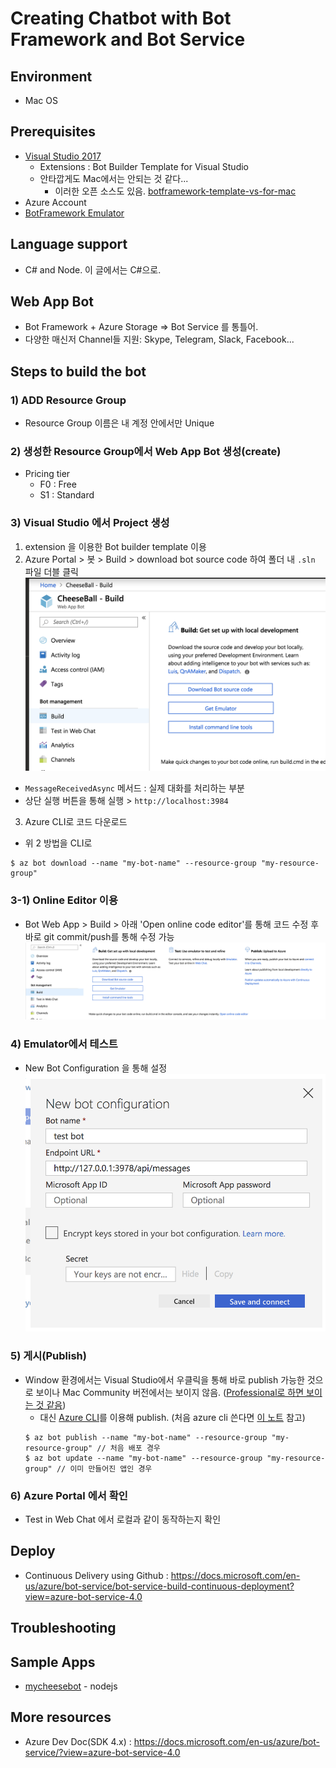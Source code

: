 # Creating Chatbot with Bot Framework and Bot Service 

## Environment 
- Mac OS 

## Prerequisites 
- [Visual Studio 2017](https://visualstudio.microsoft.com/ko/downloads/)
  - Extensions : Bot Builder Template for Visual Studio 
  - 안타깝게도 Mac에서는 안되는 것 같다... 
    - 이러한 오픈 소스도 있음. [botframework-template-vs-for-mac](https://github.com/User1m/botframework-template-vs-for-mac)
- Azure Account
- [BotFramework Emulator](https://github.com/Microsoft/BotFramework-Emulator/releases)  

## Language support
- C# and Node. 이 글에서는 C#으로. 

## Web App Bot
- Bot Framework + Azure Storage => Bot Service 를 통틀어.
- 다양한 매신저 Channel들 지원: Skype, Telegram, Slack, Facebook... 

## Steps to build the bot
### 1) ADD Resource Group
- Resource Group 이름은 내 계정 안에서만 Unique 
### 2) 생성한 Resource Group에서 Web App Bot 생성(create)
- Pricing tier
  - F0 : Free
  - S1 : Standard
### 3) Visual Studio 에서 Project 생성
1. extension 을 이용한 Bot builder template 이용 
2. Azure Portal > 봇 > Build > download bot source code 하여 폴더 내 `.sln` 파일 더블 클릭
![download_bot_source_code](./download_bot_source_code.png)
  - `MessageReceivedAsync` 메서드 : 실제 대화를 처리하는 부분
  - 상단 실행 버튼을 통해 실행 > `http://localhost:3984`
  
3. Azure CLI로 코드 다운로드 
  - 위 2 방법을 CLI로 
  ```
  $ az bot download --name "my-bot-name" --resource-group "my-resource-group"
  ```
### 3-1) Online Editor 이용
- Bot Web App > Build > 아래 'Open online code editor'를 통해 코드 수정 후 바로 git commit/push를 통해 수정 가능 
![online editor](./online_editor.png)
### 4) Emulator에서 테스트 
- New Bot Configuration 을 통해 설정 
![bot configuration](./new_bot_config_emulator.png) 
### 5) 게시(Publish)
- Window 환경에서는 Visual Studio에서 우클릭을 통해 바로 publish 가능한 것으로 보이나 Mac Community 버전에서는 보이지 않음. ([Professional로 하면 보이는 것 같음](https://stackoverflow.com/questions/44750522/publish-to-azure-in-visual-studio-community-for-mac))
  - 대신 [Azure CLI](https://docs.microsoft.com/en-us/azure/bot-service/bot-builder-tools-az-cli?view=azure-bot-service-3.0#7-publish-to-azure-from-the-cli)를 이용해 publish. (처음 azure cli 쓴다면 [이 노트](./azure_cli.md) 참고)
  ```
  $ az bot publish --name "my-bot-name" --resource-group "my-resource-group" // 처음 배포 경우 
  $ az bot update --name "my-bot-name" --resource-group "my-resource-group" // 이미 만들어진 앱인 경우 
  ```
### 6) Azure Portal 에서 확인
- Test in Web Chat 에서 로컬과 같이 동작하는지 확인 

## Deploy 
- Continuous Delivery using Github : https://docs.microsoft.com/en-us/azure/bot-service/bot-service-build-continuous-deployment?view=azure-bot-service-4.0 

## Troubleshooting 

## Sample Apps
- [mycheesebot](https://github.com/jiyeonseo/mycheesebot) - nodejs 

## More resources 
- Azure Dev Doc(SDK 4.x) : https://docs.microsoft.com/en-us/azure/bot-service/?view=azure-bot-service-4.0 
